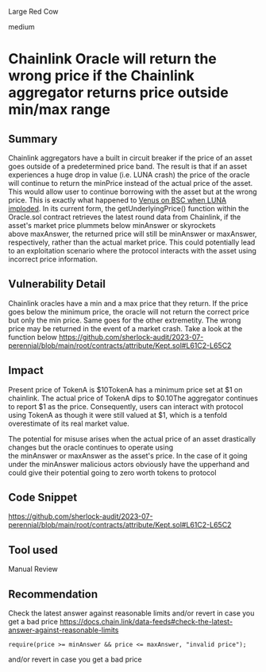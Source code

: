 Large Red Cow

medium

# Chainlink Oracle will return the wrong price if the Chainlink aggregator returns price outside min/max range
## Summary
Chainlink aggregators have a built in circuit breaker if the price of an asset goes outside of a predetermined price band. The result is that if an asset experiences a huge drop in value (i.e. LUNA crash) the price of the oracle will continue to return the minPrice instead of the actual price of the asset. This would allow user to continue borrowing with the asset but at the wrong price. This is exactly what happened to [Venus on BSC when LUNA imploded](https://rekt.news/venus-blizz-rekt/). In its current form, the getUnderlyingPrice() function within the Oracle.sol contract retrieves the latest round data from Chainlink, if the asset's market price plummets below minAnswer or skyrockets above maxAnswer, the returned price will still be minAnswer or maxAnswer, respectively, rather than the actual market price. This could potentially lead to an exploitation scenario where the protocol interacts with the asset using incorrect price information.

## Vulnerability Detail
Chainlink oracles have a min and a max price that they return. If the price goes below the minimum price, the oracle will not return the correct price but only the min price. Same goes for the other extremetity.
The wrong price may be returned  in the event of a market crash.
Take a look at the function below 
https://github.com/sherlock-audit/2023-07-perennial/blob/main/root/contracts/attribute/Kept.sol#L61C2-L65C2

## Impact
Present price of TokenA is $10TokenA has a minimum price set at $1 on chainlink. The actual price of TokenA dips to $0.10The aggregator continues to report $1 as the price. Consequently, users can interact with protocol using TokenA as though it were still valued at $1, which is a tenfold overestimate of its real market value.

The potential for misuse arises when the actual price of an asset drastically changes but the oracle continues to operate using the minAnswer or maxAnswer as the asset's price. In the case of it going under the minAnswer malicious actors obviously have the upperhand and could give their potential going to zero worth tokens to protocol

## Code Snippet
https://github.com/sherlock-audit/2023-07-perennial/blob/main/root/contracts/attribute/Kept.sol#L61C2-L65C2

## Tool used
Manual Review

## Recommendation
Check the latest answer against reasonable limits and/or revert in case you get a bad price
https://docs.chain.link/data-feeds#check-the-latest-answer-against-reasonable-limits

```require(price >= minAnswer && price <= maxAnswer, "invalid price");```

and/or revert in case you get a bad price